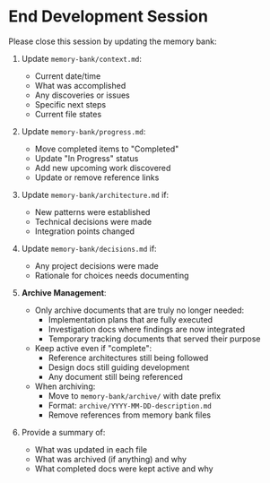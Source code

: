 # End Development Session

Please close this session by updating the memory bank:

1. Update `memory-bank/context.md`:
   - Current date/time
   - What was accomplished
   - Any discoveries or issues
   - Specific next steps
   - Current file states

2. Update `memory-bank/progress.md`:
   - Move completed items to "Completed"
   - Update "In Progress" status
   - Add new upcoming work discovered
   - Update or remove reference links

3. Update `memory-bank/architecture.md` if:
   - New patterns were established
   - Technical decisions were made
   - Integration points changed

4. Update `memory-bank/decisions.md` if:
   - Any project decisions were made
   - Rationale for choices needs documenting

5. **Archive Management**:
   - Only archive documents that are truly no longer needed:
     - Implementation plans that are fully executed
     - Investigation docs where findings are now integrated
     - Temporary tracking documents that served their purpose
   - Keep active even if "complete":
     - Reference architectures still being followed
     - Design docs still guiding development
     - Any document still being referenced
   - When archiving:
     - Move to `memory-bank/archive/` with date prefix
     - Format: `archive/YYYY-MM-DD-description.md`
     - Remove references from memory bank files

6. Provide a summary of:
   - What was updated in each file
   - What was archived (if anything) and why
   - What completed docs were kept active and why